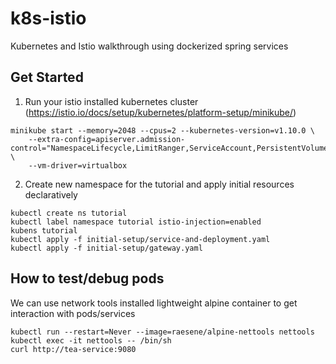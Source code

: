 # k8s-istio
Kubernetes and Istio walkthrough using dockerized spring services

## Get Started
1. Run your istio installed kubernetes cluster (https://istio.io/docs/setup/kubernetes/platform-setup/minikube/)
```
minikube start --memory=2048 --cpus=2 --kubernetes-version=v1.10.0 \
    --extra-config=apiserver.admission-control="NamespaceLifecycle,LimitRanger,ServiceAccount,PersistentVolumeLabel,DefaultStorageClass,DefaultTolerationSeconds,MutatingAdmissionWebhook,ValidatingAdmissionWebhook,ResourceQuota" \
    --vm-driver=virtualbox
```
2. Create new namespace for the tutorial and apply initial resources declaratively 
```
kubectl create ns tutorial
kubectl label namespace tutorial istio-injection=enabled
kubens tutorial
kubectl apply -f initial-setup/service-and-deployment.yaml
kubectl apply -f initial-setup/gateway.yaml
```

## How to test/debug pods
We can use network tools installed lightweight alpine container to get interaction with pods/services
```
kubectl run --restart=Never --image=raesene/alpine-nettools nettools
kubectl exec -it nettools -- /bin/sh
curl http://tea-service:9080
```
